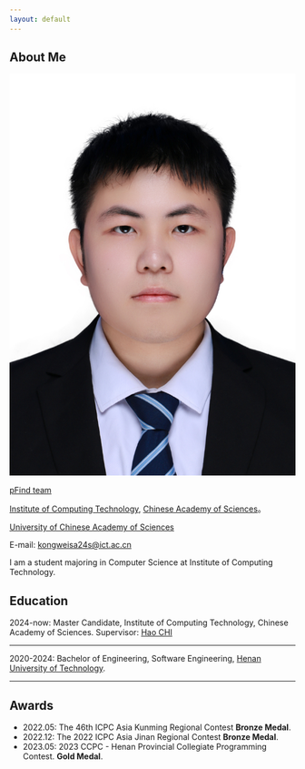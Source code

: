 ```yaml
---
layout: default
---
```


## About Me

<img class="profile-picture" src="kws.jpg">

[pFind team](http://pfind.org/)

[Institute of Computing Technology](https://ict.cas.cn/), [Chinese Academy of Sciences](https://www.cas.cn/)。

[University of Chinese Academy of Sciences](https://www.ucas.ac.cn/)

E-mail: [kongweisa24s@ict.ac.cn](kongweisa24s@ict.ac.cn)


I am a student majoring in Computer Science at Institute of Computing Technology.

<!-- Hi! I am a junior year student of B.E. Computer Science at Birla Institute of Technology and Science, Pilani. -->

<!-- ## Supervisor -->
<!---->
<!-- [Hao CHI](http://pfind.org/people/chihao/index.htm)：Professor， -->
<!-- [Institute of Computing Technology](https://ict.cas.cn/)，[Chinese Academy of Sciences](https://www.cas.cn/)。 -->

## Education

2024-now: Master Candidate, Institute of Computing Technology, Chinese Academy of Sciences. 
Supervisor: 
[Hao CHI](http://pfind.org/people/chihao/index.htm)

---

2020-2024: Bachelor of Engineering, Software Engineering, [Henan University of Technology](https://www.haut.edu.cn/). 

---

## Awards

- 2022.05: The 46th ICPC Asia Kunming Regional Contest  **Bronze Medal**.
- 2022.12: The 2022 ICPC Asia Jinan Regional Contest  **Bronze Medal**.
- 2023.05: 2023 CCPC - Henan Provincial Collegiate Programming Contest.  **Gold Medal**.


<!-- ## Research Interest -->
<!---->
<!-- Lorem ipsum dolor sit amet, consectetur adipiscing elit. Aliquam finibus ipsum ac erat aliquam dapibus. Vestibulum vehicula placerat ex, a consectetur odio pharetra quis. Mauris id urna ante. Fusce pharetra diam ac nisi aliquet, vel egestas ex iaculis. Pellentesque laoreet cursus tellus sed pellentesque. Praesent a rhoncus elit. Nunc ipsum nisl, consequat sit amet pretium quis, gravida id ipsum. -->
<!---->
<!-- ## Publications -->
<!---->
<!-- 1. F.Bar, J.Doe: Effects of having a placeholder of a name -->
<!-- 2. S.Holmes, J.Watson: Consequences of living with a sociopath in London -->
<!---->
<!-- ## Typography -->
<!---->
<!-- This is a [link](http://google.com). Something *italics* and something **bold**. -->
<!---->
<!-- Here is a table -->
<!---->
<!-- Year | Award | Category -->
<!-- -----|-------|-------- -->
<!-- 2014 | Emmy  | Won Outstanding Lead Actor in a miniseries or a movie -->
<!-- 2015 | BAFTA | Nominated for Best Leading Actor for Sherlock -->
<!-- 2014 | Satellite | Won Best Actor miniseries or television film -->
<!---->
<!-- Here is a horizontal rule -->
<!---->
<!-- --- -->
<!---->
<!-- Here is a blockquote -->
<!---->
<!-- > To a great mind, nothing is little -->
<!---->
<!-- ## References -->
<!---->
<!-- * Foo Bar: Head of Department, Placeholder Names, Lorem -->
<!-- * John Doe: Associate Professor, Department of Computer Science, Ipsum -->

